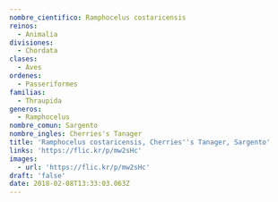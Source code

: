 ```yaml
---
nombre_cientifico: Ramphocelus costaricensis
reinos:
  - Animalia
divisiones:
  - Chordata
clases:
  - Aves
ordenes:
  - Passeriformes
familias:
  - Thraupida
generos:
  - Ramphocelus
nombre_comun: Sargento
nombre_ingles: Cherries's Tanager
title: 'Ramphocelus costaricensis, Cherries''s Tanager, Sargento'
links: 'https://flic.kr/p/mw2sHc'
images:
  - url: 'https://flic.kr/p/mw2sHc'
draft: 'false'
date: 2018-02-08T13:33:03.063Z
---
```


